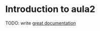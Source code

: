 # Introduction to aula2

TODO: write [great documentation](http://jacobian.org/writing/what-to-write/)
